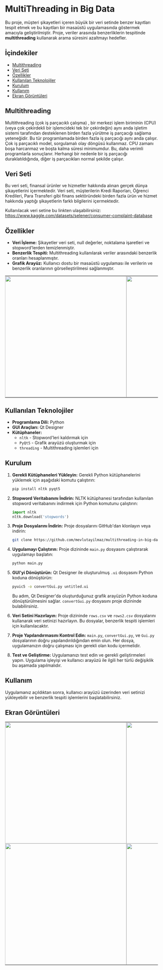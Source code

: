 # MultiThreading in Big Data

Bu proje, müşteri şikayetleri içeren büyük bir veri setinde benzer kayıtları tespit etmek ve bu kayıtları bir masaüstü uygulamasında göstermek amacıyla geliştirilmiştir. Proje, veriler arasında benzerliklerin tespitinde **multithreading** kullanarak arama süresini azaltmayı hedefler.

## İçindekiler

- [Multithreading](#multithreading)
- [Veri Seti](#veri-seti)
- [Özellikler](#özellikler)
- [Kullanılan Teknolojiler](#kullanılan-teknolojiler)
- [Kurulum](#kurulum)
- [Kullanım](#kullanım)
- [Ekran Görüntüleri](#ekran-görüntüleri)

## Multithreading
Multithreading (çok iş parçacıklı çalışma) , bir merkezi işlem biriminin (CPU) (veya çok çekirdekli bir işlemcideki tek bir çekirdeğin) aynı anda işletim sistemi tarafından desteklenen birden fazla yürütme iş parçacığı sağlama yeteneğidir. Bu tür programlamada birden fazla iş parçacığı aynı anda çalışır. Çok iş parçacıklı model, sorgulamalı olay döngüsü kullanmaz. CPU zamanı boşa harcanmaz ve boşta kalma süresi minimumdur. Bu, daha verimli programlarla sonuçlanır. Herhangi bir nedenle bir iş parçacığı duraklatıldığında, diğer iş parçacıkları normal şekilde çalışır.

## Veri Seti
Bu veri seti, finansal ürünler ve hizmetler hakkında alınan gerçek dünya şikayetlerini içermektedir. Veri seti, müşterilerin Kredi Raporları, Öğrenci Kredileri, Para Transferi gibi finans sektöründeki birden fazla ürün ve hizmet hakkında yaptığı şikayetlerin farklı bilgilerini içermektedir.

Kullanılacak veri setine bu linkten ulaşabilirsiniz:
https://www.kaggle.com/datasets/selener/consumer-complaint-database
## Özellikler

- **Veri İşleme:** Şikayetler veri seti, null değerler, noktalama işaretleri ve stopword'lerden temizlenmiştir.
- **Benzerlik Tespiti:** Multithreading kullanılarak veriler arasındaki benzerlik oranları hesaplanmıştır.
- **Grafik Arayüz:** Kullanıcı dostu bir masaüstü uygulaması ile verilerin ve benzerlik oranlarının görselleştirilmesi sağlanmıştır.

<table style="border-spacing: 0; border-collapse: collapse;">
  <tr>
    <td style="padding: 0; vertical-align: middle">
      <img src="https://github.com/user-attachments/assets/5587cfb1-4f7e-4cae-947b-7086799d914a" width="400" />
    </td>
    <td style="padding: 0; vertical-align: middle;">
      <img src="https://github.com/user-attachments/assets/43c7cdc8-b045-47c5-b464-ff6d652838f8" width="400" />
    </td>
  </tr>
</table>

## Kullanılan Teknolojiler

- **Programlama Dili:** Python
- **GUI Araçları:** Qt Designer
- **Kütüphaneler:**
  - `nltk` - Stopword'leri kaldırmak için
  - `PyQt5` - Grafik arayüzü oluşturmak için
  - `threading` - Multithreading işlemleri için

## Kurulum

1. **Gerekli Kütüphaneleri Yükleyin:**
   Gerekli Python kütüphanelerini yüklemek için aşağıdaki komutu çalıştırın:
   ```bash
   pip install nltk pyqt5

2. **Stopword Veritabanını İndirin:**
   NLTK kütüphanesi tarafından kullanılan stopword veritabanını indirmek için Python komutunu çalıştırın:
   ```python
   import nltk
   nltk.download('stopwords')

3. **Proje Dosyalarını İndirin:**
   Proje dosyalarını GitHub'dan klonlayın veya indirin:
   ```bash
   git clone https://github.com/mevlutayilmaz/multithreading-in-big-data.git

4. **Uygulamayı Çalıştırın:**
   Proje dizininde `main.py` dosyasını çalıştırarak uygulamayı başlatın:
   ```bash
   python main.py

5. **GUI'yi Dönüştürün:**
   Qt Designer ile oluşturulmuş `.ui` dosyasını Python koduna dönüştürün:
   ```bash
   pyuic5 -o convertGui.py untitled.ui
   ```

   Bu adım, Qt Designer'da oluşturduğunuz grafik arayüzün Python koduna dönüştürülmesini sağlar. `convertGui.py` dosyasını proje dizininde bulabilirsiniz.

6. **Veri Setini Hazırlayın:**
   Proje dizininde `rows.csv` ve `rows2.csv` dosyalarını kullanarak veri setinizi hazırlayın. Bu dosyalar, benzerlik tespiti işlemleri için kullanılacaktır.

7. **Proje Yapılandırmasını Kontrol Edin:**
   `main.py`, `convertGui.py`, ve `Gui.py` dosyalarının doğru yapılandırıldığından emin olun. Her dosya, uygulamanızın doğru çalışması için gerekli olan kodu içermelidir.

8. **Test ve Geliştirme:**
   Uygulamanızı test edin ve gerekli geliştirmeleri yapın. Uygulama işleyişi ve kullanıcı arayüzü ile ilgili her türlü değişiklik bu aşamada yapılmalıdır.

## Kullanım
Uygulamanız açıldıktan sonra, kullanıcı arayüzü üzerinden veri setinizi yükleyebilir ve benzerlik tespiti işlemlerini başlatabilirsiniz.

## Ekran Görüntüleri
<table style="border-spacing: 0; border-collapse: collapse;">
  <tr>
    <td style="padding: 0; vertical-align: middle; border: none;">
      <img src="https://github.com/user-attachments/assets/ee9906a8-672b-4ee1-b784-4242f1e141ef" width="400" />
    </td>
    <td style="padding: 0; vertical-align: middle; border: none;">
      <img src="https://github.com/user-attachments/assets/96a98933-3b7a-4dcd-a94b-932dd3942a21" width="400" />
    </td>
  </tr>
  <tr>
    <td style="padding: 0; vertical-align: middle; border: none;">
      <img src="https://github.com/user-attachments/assets/94101795-b0c9-44da-9df8-c97125126c7a" width="400" />
    </td>
    <td style="padding: 0; vertical-align: middle; border: none;">
      <img src="https://github.com/user-attachments/assets/3d0ea4c1-a584-4bf9-9eb8-175da30cb9e8" width="400" />
    </td>
  </tr>
</table>

